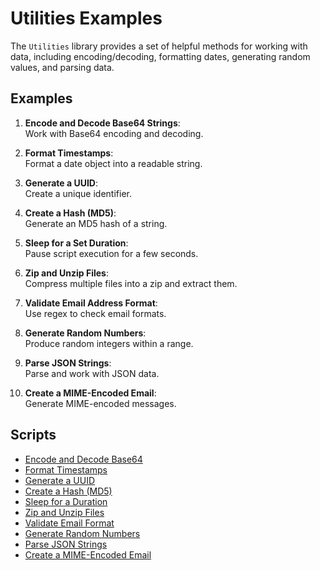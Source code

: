 # Utilities Examples

The `Utilities` library provides a set of helpful methods for working with data, including encoding/decoding, formatting dates, generating random values, and parsing data.

## Examples

1. **Encode and Decode Base64 Strings**:  
   Work with Base64 encoding and decoding.

2. **Format Timestamps**:  
   Format a date object into a readable string.

3. **Generate a UUID**:  
   Create a unique identifier.

4. **Create a Hash (MD5)**:  
   Generate an MD5 hash of a string.

5. **Sleep for a Set Duration**:  
   Pause script execution for a few seconds.

6. **Zip and Unzip Files**:  
   Compress multiple files into a zip and extract them.

7. **Validate Email Address Format**:  
   Use regex to check email formats.

8. **Generate Random Numbers**:  
   Produce random integers within a range.

9. **Parse JSON Strings**:  
   Parse and work with JSON data.

10. **Create a MIME-Encoded Email**:  
    Generate MIME-encoded messages.

## Scripts

- [Encode and Decode Base64](./base64Encoding.gs)
- [Format Timestamps](./formatTimestamps.gs)
- [Generate a UUID](./generateUUID.gs)
- [Create a Hash (MD5)](./hashString.gs)
- [Sleep for a Duration](./sleepScript.gs)
- [Zip and Unzip Files](./zipFiles.gs)
- [Validate Email Format](./validateEmail.gs)
- [Generate Random Numbers](./randomNumbers.gs)
- [Parse JSON Strings](./parseJson.gs)
- [Create a MIME-Encoded Email](./mimeEmail.gs)

